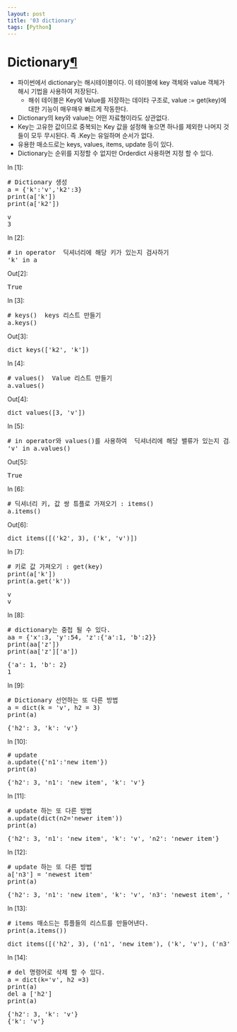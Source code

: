 ```yaml
---
layout: post
title: '03 dictionary'
tags: [Python]
---
```


<div class="cell border-box-sizing text_cell rendered">
<div class="prompt input_prompt">
</div>
<div class="inner_cell">
<div class="text_cell_render border-box-sizing rendered_html">
<h1 id="Dictionary">Dictionary<a class="anchor-link" href="#Dictionary">&#182;</a></h1><ul>
<li>파이썬에서 dictionary는 해시테이블이다. 이 테이블에 key 객체와  value 객체가 해시 기법을 사용하여 저장된다.<ul>
<li>해쉬 테이블은 Key에 Value를 저장하는 데이타 구조로, value := get(key)에 대한 기능이 매우매우 빠르게 작동한다.</li>
</ul>
</li>
<li>Dictionary의 key와 value는 어떤 자료형이라도 상관없다.</li>
<li>Key는 고유한 값이므로 중복되는 Key 값을 설정해 놓으면 하나를 제외한 나머지 것들이 모두 무시된다. 즉 .Key는 유일하며 순서가 없다.</li>
<li>유용한 매소드로는 keys, values, items, update 등이 있다.</li>
<li>Dictionary는 순위를 지정할 수 없지만 Orderdict 사용하면 지정 할 수 있다. </li>
</ul>

</div>
</div>
</div>
<div class="cell border-box-sizing code_cell rendered">
<div class="input">
<div class="prompt input_prompt">In&nbsp;[1]:</div>
<div class="inner_cell">
    <div class="input_area">
<div class=" highlight hl-ipython3"><pre><span></span><span class="c1"># Dictionary 생성</span>
<span class="n">a</span> <span class="o">=</span> <span class="p">{</span><span class="s1">&#39;k&#39;</span><span class="p">:</span><span class="s1">&#39;v&#39;</span><span class="p">,</span><span class="s1">&#39;k2&#39;</span><span class="p">:</span><span class="mi">3</span><span class="p">}</span>
<span class="nb">print</span><span class="p">(</span><span class="n">a</span><span class="p">[</span><span class="s1">&#39;k&#39;</span><span class="p">])</span>
<span class="nb">print</span><span class="p">(</span><span class="n">a</span><span class="p">[</span><span class="s1">&#39;k2&#39;</span><span class="p">])</span>
</pre></div>

</div>
</div>
</div>

<div class="output_wrapper">
<div class="output">


<div class="output_area">
<div class="prompt"></div>

<div class="output_subarea output_stream output_stdout output_text">
<pre>v
3
</pre>
</div>
</div>

</div>
</div>

</div>
<div class="cell border-box-sizing code_cell rendered">
<div class="input">
<div class="prompt input_prompt">In&nbsp;[2]:</div>
<div class="inner_cell">
    <div class="input_area">
<div class=" highlight hl-ipython3"><pre><span></span><span class="c1"># in operator  딕셔너리에 해당 키가 있는지 검사하기 </span>
<span class="s1">&#39;k&#39;</span> <span class="ow">in</span> <span class="n">a</span>
</pre></div>

</div>
</div>
</div>

<div class="output_wrapper">
<div class="output">


<div class="output_area">
<div class="prompt output_prompt">Out[2]:</div>



<div class="output_text output_subarea output_execute_result">
<pre>True</pre>
</div>

</div>

</div>
</div>

</div>
<div class="cell border-box-sizing code_cell rendered">
<div class="input">
<div class="prompt input_prompt">In&nbsp;[3]:</div>
<div class="inner_cell">
    <div class="input_area">
<div class=" highlight hl-ipython3"><pre><span></span><span class="c1"># keys()  keys 리스트 만들기</span>
<span class="n">a</span><span class="o">.</span><span class="n">keys</span><span class="p">()</span>
</pre></div>

</div>
</div>
</div>

<div class="output_wrapper">
<div class="output">


<div class="output_area">
<div class="prompt output_prompt">Out[3]:</div>



<div class="output_text output_subarea output_execute_result">
<pre>dict_keys([&#39;k2&#39;, &#39;k&#39;])</pre>
</div>

</div>

</div>
</div>

</div>
<div class="cell border-box-sizing code_cell rendered">
<div class="input">
<div class="prompt input_prompt">In&nbsp;[4]:</div>
<div class="inner_cell">
    <div class="input_area">
<div class=" highlight hl-ipython3"><pre><span></span><span class="c1"># values()  Value 리스트 만들기</span>
<span class="n">a</span><span class="o">.</span><span class="n">values</span><span class="p">()</span>
</pre></div>

</div>
</div>
</div>

<div class="output_wrapper">
<div class="output">


<div class="output_area">
<div class="prompt output_prompt">Out[4]:</div>



<div class="output_text output_subarea output_execute_result">
<pre>dict_values([3, &#39;v&#39;])</pre>
</div>

</div>

</div>
</div>

</div>
<div class="cell border-box-sizing code_cell rendered">
<div class="input">
<div class="prompt input_prompt">In&nbsp;[5]:</div>
<div class="inner_cell">
    <div class="input_area">
<div class=" highlight hl-ipython3"><pre><span></span><span class="c1"># in operator와 values()를 사용하여  딕셔너리에 해당 밸류가 있는지 검사하기 </span>
<span class="s1">&#39;v&#39;</span> <span class="ow">in</span> <span class="n">a</span><span class="o">.</span><span class="n">values</span><span class="p">()</span>
</pre></div>

</div>
</div>
</div>

<div class="output_wrapper">
<div class="output">


<div class="output_area">
<div class="prompt output_prompt">Out[5]:</div>



<div class="output_text output_subarea output_execute_result">
<pre>True</pre>
</div>

</div>

</div>
</div>

</div>
<div class="cell border-box-sizing code_cell rendered">
<div class="input">
<div class="prompt input_prompt">In&nbsp;[6]:</div>
<div class="inner_cell">
    <div class="input_area">
<div class=" highlight hl-ipython3"><pre><span></span><span class="c1"># 딕셔너리 키, 값 쌍 튜플로 가져오기 : items()</span>
<span class="n">a</span><span class="o">.</span><span class="n">items</span><span class="p">()</span>
</pre></div>

</div>
</div>
</div>

<div class="output_wrapper">
<div class="output">


<div class="output_area">
<div class="prompt output_prompt">Out[6]:</div>



<div class="output_text output_subarea output_execute_result">
<pre>dict_items([(&#39;k2&#39;, 3), (&#39;k&#39;, &#39;v&#39;)])</pre>
</div>

</div>

</div>
</div>

</div>
<div class="cell border-box-sizing code_cell rendered">
<div class="input">
<div class="prompt input_prompt">In&nbsp;[7]:</div>
<div class="inner_cell">
    <div class="input_area">
<div class=" highlight hl-ipython3"><pre><span></span><span class="c1"># 키로 값 가져오기 : get(key)</span>
<span class="nb">print</span><span class="p">(</span><span class="n">a</span><span class="p">[</span><span class="s1">&#39;k&#39;</span><span class="p">])</span>
<span class="nb">print</span><span class="p">(</span><span class="n">a</span><span class="o">.</span><span class="n">get</span><span class="p">(</span><span class="s1">&#39;k&#39;</span><span class="p">))</span>
</pre></div>

</div>
</div>
</div>

<div class="output_wrapper">
<div class="output">


<div class="output_area">
<div class="prompt"></div>

<div class="output_subarea output_stream output_stdout output_text">
<pre>v
v
</pre>
</div>
</div>

</div>
</div>

</div>
<div class="cell border-box-sizing code_cell rendered">
<div class="input">
<div class="prompt input_prompt">In&nbsp;[8]:</div>
<div class="inner_cell">
    <div class="input_area">
<div class=" highlight hl-ipython3"><pre><span></span><span class="c1"># dictionary는 중첩 될 수 있다.</span>
<span class="n">aa</span> <span class="o">=</span> <span class="p">{</span><span class="s1">&#39;x&#39;</span><span class="p">:</span><span class="mi">3</span><span class="p">,</span> <span class="s1">&#39;y&#39;</span><span class="p">:</span><span class="mi">54</span><span class="p">,</span> <span class="s1">&#39;z&#39;</span><span class="p">:{</span><span class="s1">&#39;a&#39;</span><span class="p">:</span><span class="mi">1</span><span class="p">,</span> <span class="s1">&#39;b&#39;</span><span class="p">:</span><span class="mi">2</span><span class="p">}}</span>
<span class="nb">print</span><span class="p">(</span><span class="n">aa</span><span class="p">[</span><span class="s1">&#39;z&#39;</span><span class="p">])</span>
<span class="nb">print</span><span class="p">(</span><span class="n">aa</span><span class="p">[</span><span class="s1">&#39;z&#39;</span><span class="p">][</span><span class="s1">&#39;a&#39;</span><span class="p">])</span>
</pre></div>

</div>
</div>
</div>

<div class="output_wrapper">
<div class="output">


<div class="output_area">
<div class="prompt"></div>

<div class="output_subarea output_stream output_stdout output_text">
<pre>{&#39;a&#39;: 1, &#39;b&#39;: 2}
1
</pre>
</div>
</div>

</div>
</div>

</div>
<div class="cell border-box-sizing code_cell rendered">
<div class="input">
<div class="prompt input_prompt">In&nbsp;[9]:</div>
<div class="inner_cell">
    <div class="input_area">
<div class=" highlight hl-ipython3"><pre><span></span><span class="c1"># Dictionary 선언하는 또 다른 방법</span>
<span class="n">a</span> <span class="o">=</span> <span class="nb">dict</span><span class="p">(</span><span class="n">k</span> <span class="o">=</span> <span class="s1">&#39;v&#39;</span><span class="p">,</span> <span class="n">h2</span> <span class="o">=</span> <span class="mi">3</span><span class="p">)</span>
<span class="nb">print</span><span class="p">(</span><span class="n">a</span><span class="p">)</span>
</pre></div>

</div>
</div>
</div>

<div class="output_wrapper">
<div class="output">


<div class="output_area">
<div class="prompt"></div>

<div class="output_subarea output_stream output_stdout output_text">
<pre>{&#39;h2&#39;: 3, &#39;k&#39;: &#39;v&#39;}
</pre>
</div>
</div>

</div>
</div>

</div>
<div class="cell border-box-sizing code_cell rendered">
<div class="input">
<div class="prompt input_prompt">In&nbsp;[10]:</div>
<div class="inner_cell">
    <div class="input_area">
<div class=" highlight hl-ipython3"><pre><span></span><span class="c1"># update</span>
<span class="n">a</span><span class="o">.</span><span class="n">update</span><span class="p">({</span><span class="s1">&#39;n1&#39;</span><span class="p">:</span><span class="s1">&#39;new item&#39;</span><span class="p">})</span>
<span class="nb">print</span><span class="p">(</span><span class="n">a</span><span class="p">)</span>
</pre></div>

</div>
</div>
</div>

<div class="output_wrapper">
<div class="output">


<div class="output_area">
<div class="prompt"></div>

<div class="output_subarea output_stream output_stdout output_text">
<pre>{&#39;h2&#39;: 3, &#39;n1&#39;: &#39;new item&#39;, &#39;k&#39;: &#39;v&#39;}
</pre>
</div>
</div>

</div>
</div>

</div>
<div class="cell border-box-sizing code_cell rendered">
<div class="input">
<div class="prompt input_prompt">In&nbsp;[11]:</div>
<div class="inner_cell">
    <div class="input_area">
<div class=" highlight hl-ipython3"><pre><span></span><span class="c1"># update 하는 또 다른 방법</span>
<span class="n">a</span><span class="o">.</span><span class="n">update</span><span class="p">(</span><span class="nb">dict</span><span class="p">(</span><span class="n">n2</span><span class="o">=</span><span class="s1">&#39;newer item&#39;</span><span class="p">))</span>
<span class="nb">print</span><span class="p">(</span><span class="n">a</span><span class="p">)</span>
</pre></div>

</div>
</div>
</div>

<div class="output_wrapper">
<div class="output">


<div class="output_area">
<div class="prompt"></div>

<div class="output_subarea output_stream output_stdout output_text">
<pre>{&#39;h2&#39;: 3, &#39;n1&#39;: &#39;new item&#39;, &#39;k&#39;: &#39;v&#39;, &#39;n2&#39;: &#39;newer item&#39;}
</pre>
</div>
</div>

</div>
</div>

</div>
<div class="cell border-box-sizing code_cell rendered">
<div class="input">
<div class="prompt input_prompt">In&nbsp;[12]:</div>
<div class="inner_cell">
    <div class="input_area">
<div class=" highlight hl-ipython3"><pre><span></span><span class="c1"># update 하는 또 다른 방법</span>
<span class="n">a</span><span class="p">[</span><span class="s1">&#39;n3&#39;</span><span class="p">]</span> <span class="o">=</span> <span class="s1">&#39;newest item&#39;</span> 
<span class="nb">print</span><span class="p">(</span><span class="n">a</span><span class="p">)</span>
</pre></div>

</div>
</div>
</div>

<div class="output_wrapper">
<div class="output">


<div class="output_area">
<div class="prompt"></div>

<div class="output_subarea output_stream output_stdout output_text">
<pre>{&#39;h2&#39;: 3, &#39;n1&#39;: &#39;new item&#39;, &#39;k&#39;: &#39;v&#39;, &#39;n3&#39;: &#39;newest item&#39;, &#39;n2&#39;: &#39;newer item&#39;}
</pre>
</div>
</div>

</div>
</div>

</div>
<div class="cell border-box-sizing code_cell rendered">
<div class="input">
<div class="prompt input_prompt">In&nbsp;[13]:</div>
<div class="inner_cell">
    <div class="input_area">
<div class=" highlight hl-ipython3"><pre><span></span><span class="c1"># items 매소드는 튜플들의 리스트를 만들어낸다.</span>
<span class="nb">print</span><span class="p">(</span><span class="n">a</span><span class="o">.</span><span class="n">items</span><span class="p">())</span>
</pre></div>

</div>
</div>
</div>

<div class="output_wrapper">
<div class="output">


<div class="output_area">
<div class="prompt"></div>

<div class="output_subarea output_stream output_stdout output_text">
<pre>dict_items([(&#39;h2&#39;, 3), (&#39;n1&#39;, &#39;new item&#39;), (&#39;k&#39;, &#39;v&#39;), (&#39;n3&#39;, &#39;newest item&#39;), (&#39;n2&#39;, &#39;newer item&#39;)])
</pre>
</div>
</div>

</div>
</div>

</div>
<div class="cell border-box-sizing code_cell rendered">
<div class="input">
<div class="prompt input_prompt">In&nbsp;[14]:</div>
<div class="inner_cell">
    <div class="input_area">
<div class=" highlight hl-ipython3"><pre><span></span><span class="c1"># del 명령어로 삭제 할 수 있다. </span>
<span class="n">a</span> <span class="o">=</span> <span class="nb">dict</span><span class="p">(</span><span class="n">k</span><span class="o">=</span><span class="s1">&#39;v&#39;</span><span class="p">,</span> <span class="n">h2</span> <span class="o">=</span><span class="mi">3</span><span class="p">)</span>
<span class="nb">print</span><span class="p">(</span><span class="n">a</span><span class="p">)</span>
<span class="k">del</span> <span class="n">a</span> <span class="p">[</span><span class="s1">&#39;h2&#39;</span><span class="p">]</span>
<span class="nb">print</span><span class="p">(</span><span class="n">a</span><span class="p">)</span>
</pre></div>

</div>
</div>
</div>

<div class="output_wrapper">
<div class="output">


<div class="output_area">
<div class="prompt"></div>

<div class="output_subarea output_stream output_stdout output_text">
<pre>{&#39;h2&#39;: 3, &#39;k&#39;: &#39;v&#39;}
{&#39;k&#39;: &#39;v&#39;}
</pre>
</div>
</div>

</div>
</div>

</div>
 

